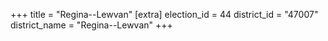 +++
title = "Regina--Lewvan"
[extra]
election_id = 44
district_id = "47007"
district_name = "Regina--Lewvan"
+++
